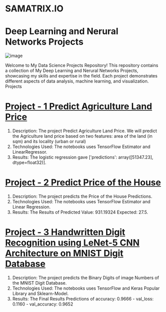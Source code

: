 # SAMATRIX.IO
# Deep Learning and Nerural Networks Projects

![image](https://github.com/mukeshkumarsoni4/SAMATRIX.IO/assets/91667434/6fbba7d9-c565-4e0c-8393-375c0c22604c)

Welcome to My Data Science Projects Repository! This repository contains a collection of My Deep Learning and Nerural Networks Projects, showcasing my skills and expertise in the field. Each project demonstrates different aspects of data analysis, machine learning, and visualization.
Projects
# [Project - 1  Predict Agriculture Land Price ](https://github.com/mukeshkumarsoni4/SAMATRIX.IO.git)
1. Description: The project Predict Agriculture Land Price. We will predict the Agriculture land price based on two features: area of the land (in sqm) and its locality (urban or rural)
2. Technologies Used:  The notebooks uses TensorFlow Estimator and LinearRegressor.
3. Results: The logistic regression gave ['predictions': array([51347.23], dtype=float32)].
   
# [Project - 2 Predict Price of the House ](https://github.com/mukeshkumarsoni4/SAMATRIX.IO.git)
1. Description: The project predicts the Price of the House Predictions.
2. Technologies Used: The notebooks uses TensorFlow Estimator and Linear Regression.
3. Results: The Results of Predicted Value:  931.19324 Expected:  27.5. 

# [Project - 3 Handwritten Digit Recognition using LeNet-5 CNN Architecture on MNIST Digit Database](https://github.com/mukeshkumarsoni4/SAMATRIX.IO.git)
1. Description: The project predicts the Binary Digits of image Numbers of the MNIST Digit Database.
2. Technologies Used: The notebooks uses TensorFlow and Keras Popular Library and Sklearn-Model.
3. Results: The Final  Results Predictions of accuracy: 0.9666 - val_loss: 0.1160 - val_accuracy: 0.9652
